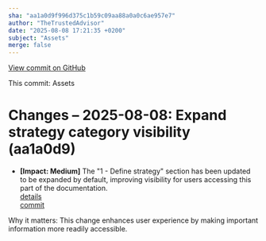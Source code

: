 ```yaml
---
sha: "aa1a0d9f996d375c1b59c09aa88a0a0c6ae957e7"
author: "TheTrustedAdvisor"
date: "2025-08-08 17:21:35 +0200"
subject: "Assets"
merge: false
---
```


[View commit on GitHub](https://github.com/TheTrustedAdvisor/FabricAdoptionFramework/commit/aa1a0d9f996d375c1b59c09aa88a0a0c6ae957e7)

This commit: Assets

# Changes – 2025-08-08: Expand strategy category visibility (aa1a0d9)

- **[Impact: Medium]** The "1 - Define strategy" section has been updated to be expanded by default, improving visibility for users accessing this part of the documentation.  
   [details](/docs/about/changes/2025-08-08-assets)  
   [commit](https://github.com/TheTrustedAdvisor/FabricAdoptionFramework/commit/aa1a0d9f996d375c1b59c09aa88a0a0c6ae957e7)  

Why it matters: This change enhances user experience by making important information more readily accessible.
